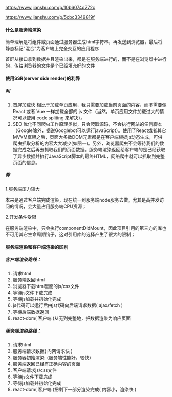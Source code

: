 https://www.jianshu.com/p/10b6074d772c

https://www.jianshu.com/p/5cbc3349819f

####  什么是服务端渲染

简单理解是将组件或页面通过服务器生成html字符串，再发送到浏览器，最后将静态标记"混合"为客户端上完全交互的应用程序

首屏从接口拿到数据并且渲染出来，都是在服务端进行的，而不是在浏览器中进行的，传给浏览器的文件是个已经填充好的文件

#### 使用SSR(server side render)的利弊

##### 利

1. 首屏加载快
   相比于加载单页应用，我只需要加载当前页面的内容，而不需要像 React 或者 Vue 一样加载全部的 js 文件（当然，单页应用文件加载过大的情况可以使用 code spliting 来解决）。
2. SEO 优化不同爬虫工作原理类似，只会爬取源码，不会执行网站的任何脚本（Google除外，据说Googlebot可以运行javaScript）。使用了React或者其它MVVM框架之后，页面大多数DOM元素都是在客户端根据js动态生成，可供爬虫抓取分析的内容大大减少(如图一)。另外，浏览器爬虫不会等待我们的数据完成之后再去抓取我们的页面数据。服务端渲染返回给客户端的是已经获取了异步数据并执行JavaScript脚本的最终HTML，网络爬中就可以抓取到完整页面的信息。

##### 弊

1.服务端压力较大

本来是通过客户端完成渲染，现在统一到服务端node服务去做。尤其是高并发访问的情况，会大量占用服务端CPU资源；

2.开发条件受限

在服务端渲染中，只会执行componentDidMount，因此项目引用的第三方的库也不可用其它生命周期钩子，这对引用库的选择产生了很大的限制；

#### 服务端渲染和客户端渲染的区别

##### 客户端渲染路线：

1. 请求html
2. 服务端返回html
3. 浏览器下载html里面的js/css文件
4. 等待js文件下载完成
5. 等待js加载并初始化完成
6. js代码可以运行后由js代码向后端请求数据( ajax/fetch )
7. 等待后端数据返回
8. react-dom( 客户端 )从无到完整地，把数据渲染为响应页面

##### 服务端渲染路线：

1. 请求html
2. 服务端请求数据( 内网请求快 )
3. 服务器初始渲染（服务端性能好，较快）
4. 服务端返回已经有正确内容的页面
5. 客户端请求js/css文件
6. 等待js文件下载完成
7. 等待js加载并初始化完成
8. react-dom( 客户端 )把剩下一部分渲染完成( 内容小，渲染快 )
